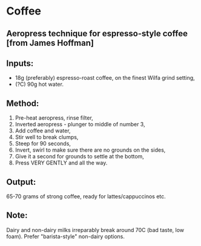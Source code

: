 # Coffee

## Aeropress technique for espresso-style coffee \[from James Hoffman\]

## Inputs:

* 18g \(preferably\) espresso-roast coffee, on the finest Wilfa grind setting,
* \(?C\) 90g hot water.

## Method:

1. Pre-heat aeropress, rinse filter,
2. Inverted aeropress - plunger to middle of number 3,
3. Add coffee and water,
4. Stir well to break clumps,
5. Steep for 90 seconds,
6. Invert, swirl to make sure there are no grounds on the sides,
7. Give it a second for grounds to settle at the bottom,
8. Press VERY GENTLY and all the way.

## Output:

65-70 grams of strong coffee, ready for lattes/cappuccinos etc.

## Note:

Dairy and non-dairy milks irreparably break around 70C \(bad taste, low foam\). Prefer "barista-style" non-dairy options.


